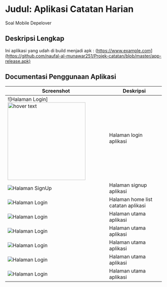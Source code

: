 # Judul: Aplikasi Catatan Harian

Soal Mobile Depelover

## Deskripsi Lengkap

Ini aplikasi yang udah di build menjadi apk : (https://www.example.com](https://github.com/naufal-al-munawar251/Projek-catatan/blob/master/app-release.apk)

## Documentasi Penggunaan Aplikasi

| Screenshot | Deskripsi |
|------------|-----------|
| ![Halaman Login]<img src="https://github.com/naufal-al-munawar251/Projek-catatan/blob/master/halaman_login.jpg" width="250" title="hover text"> | Halaman login aplikasi |
| ![Halaman SignUp](https://github.com/naufal-al-munawar251/Projek-catatan/blob/master/halaman%20signup.jpg) | Halaman signup aplikasi |
| ![Halaman Login](https://github.com/naufal-al-munawar251/Projek-catatan/blob/master/listhome_catatan_2.jpg) | Halaman home list catatan aplikasi |
| ![Halaman Login](https://github.com/naufal-al-munawar251/Projek-catatan/blob/master/halaman_login.jpg) | Halaman utama aplikasi |
| ![Halaman Login](https://github.com/naufal-al-munawar251/Projek-catatan/blob/master/halaman_login.jpg) | Halaman utama aplikasi |
| ![Halaman Login](https://github.com/naufal-al-munawar251/Projek-catatan/blob/master/halaman_login.jpg) | Halaman utama aplikasi |
| ![Halaman Login](https://github.com/naufal-al-munawar251/Projek-catatan/blob/master/halaman_login.jpg) | Halaman utama aplikasi |
| ![Halaman Login](https://github.com/naufal-al-munawar251/Projek-catatan/blob/master/halaman_login.jpg) | Halaman utama aplikasi |
